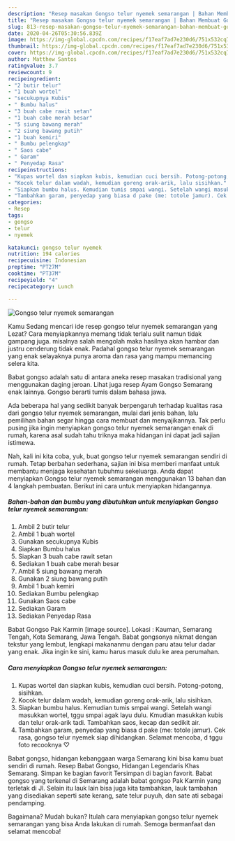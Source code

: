 ```yaml
---
description: "Resep masakan Gongso telur nyemek semarangan | Bahan Membuat Gongso telur nyemek semarangan Yang Menggugah Selera"
title: "Resep masakan Gongso telur nyemek semarangan | Bahan Membuat Gongso telur nyemek semarangan Yang Menggugah Selera"
slug: 813-resep-masakan-gongso-telur-nyemek-semarangan-bahan-membuat-gongso-telur-nyemek-semarangan-yang-menggugah-selera
date: 2020-04-26T05:30:56.839Z
image: https://img-global.cpcdn.com/recipes/f17eaf7ad7e230d6/751x532cq70/gongso-telur-nyemek-semarangan-foto-resep-utama.jpg
thumbnail: https://img-global.cpcdn.com/recipes/f17eaf7ad7e230d6/751x532cq70/gongso-telur-nyemek-semarangan-foto-resep-utama.jpg
cover: https://img-global.cpcdn.com/recipes/f17eaf7ad7e230d6/751x532cq70/gongso-telur-nyemek-semarangan-foto-resep-utama.jpg
author: Matthew Santos
ratingvalue: 3.7
reviewcount: 9
recipeingredient:
- "2 butir telur"
- "1 buah wortel"
- "secukupnya Kubis"
- " Bumbu halus"
- "3 buah cabe rawit setan"
- "1 buah cabe merah besar"
- "5 siung bawang merah"
- "2 siung bawang putih"
- "1 buah kemiri"
- " Bumbu pelengkap"
- " Saos cabe"
- " Garam"
- " Penyedap Rasa"
recipeinstructions:
- "Kupas wortel dan siapkan kubis, kemudian cuci bersih. Potong-potong, sisihkan."
- "Kocok telur dalam wadah, kemudian goreng orak-arik, lalu sisihkan."
- "Siapkan bumbu halus. Kemudian tumis smpai wangi. Setelah wangi masukkan wortel, tggu smpai agak layu dulu. Kmudian masukkan kubis dan telur orak-arik tadi. Tambahkan saos, kecap dan sedikit air."
- "Tambahkan garam, penyedap yang biasa d pake (me: totole jamur). Cek rasa, gongso telur nyemek siap dihidangkan. Selamat mencoba, d tggu foto recooknya ♡"
categories:
- Resep
tags:
- gongso
- telur
- nyemek

katakunci: gongso telur nyemek 
nutrition: 194 calories
recipecuisine: Indonesian
preptime: "PT27M"
cooktime: "PT37M"
recipeyield: "4"
recipecategory: Lunch

---
```



![Gongso telur nyemek semarangan](https://img-global.cpcdn.com/recipes/f17eaf7ad7e230d6/751x532cq70/gongso-telur-nyemek-semarangan-foto-resep-utama.jpg)

Kamu Sedang mencari ide resep gongso telur nyemek semarangan yang Lezat? Cara menyiapkannya memang tidak terlalu sulit namun tidak gampang juga. misalnya salah mengolah maka hasilnya akan hambar dan justru cenderung tidak enak. Padahal gongso telur nyemek semarangan yang enak selayaknya punya aroma dan rasa yang mampu memancing selera kita.

Babat gongso adalah satu di antara aneka resep masakan tradisional yang menggunakan daging jeroan. Lihat juga resep Ayam Gongso Semarang enak lainnya. Gongso berarti tumis dalam bahasa jawa.

Ada beberapa hal yang sedikit banyak berpengaruh terhadap kualitas rasa dari gongso telur nyemek semarangan, mulai dari jenis bahan, lalu pemilihan bahan segar hingga cara membuat dan menyajikannya. Tak perlu pusing jika ingin menyiapkan gongso telur nyemek semarangan enak di rumah, karena asal sudah tahu triknya maka hidangan ini dapat jadi sajian istimewa.


Nah, kali ini kita coba, yuk, buat gongso telur nyemek semarangan sendiri di rumah. Tetap berbahan sederhana, sajian ini bisa memberi manfaat untuk membantu menjaga kesehatan tubuhmu sekeluarga. Anda dapat menyiapkan Gongso telur nyemek semarangan menggunakan 13 bahan dan 4 langkah pembuatan. Berikut ini cara untuk menyiapkan hidangannya.

<!--inarticleads1-->

##### Bahan-bahan dan bumbu yang dibutuhkan untuk menyiapkan Gongso telur nyemek semarangan:

1. Ambil 2 butir telur
1. Ambil 1 buah wortel
1. Gunakan secukupnya Kubis
1. Siapkan  Bumbu halus
1. Siapkan 3 buah cabe rawit setan
1. Sediakan 1 buah cabe merah besar
1. Ambil 5 siung bawang merah
1. Gunakan 2 siung bawang putih
1. Ambil 1 buah kemiri
1. Sediakan  Bumbu pelengkap
1. Gunakan  Saos cabe
1. Sediakan  Garam
1. Sediakan  Penyedap Rasa


Babat Gongso Pak Karmin [image source]. Lokasi : Kauman, Semarang Tengah, Kota Semarang, Jawa Tengah. Babat gongsonya nikmat dengan tekstur yang lembut, lengkapi makananmu dengan paru atau telur dadar yang enak. Jika ingin ke sini, kamu harus masuk dulu ke area perumahan. 

<!--inarticleads2-->

##### Cara menyiapkan Gongso telur nyemek semarangan:

1. Kupas wortel dan siapkan kubis, kemudian cuci bersih. Potong-potong, sisihkan.
1. Kocok telur dalam wadah, kemudian goreng orak-arik, lalu sisihkan.
1. Siapkan bumbu halus. Kemudian tumis smpai wangi. Setelah wangi masukkan wortel, tggu smpai agak layu dulu. Kmudian masukkan kubis dan telur orak-arik tadi. Tambahkan saos, kecap dan sedikit air.
1. Tambahkan garam, penyedap yang biasa d pake (me: totole jamur). Cek rasa, gongso telur nyemek siap dihidangkan. Selamat mencoba, d tggu foto recooknya ♡


Babat gongso, hidangan kebanggaan warga Semarang kini bisa kamu buat sendiri di rumah. Resep Babat Gongso, Hidangan Legendaris Khas Semarang. Simpan ke bagian favorit Tersimpan di bagian favorit. Babat gongso yang terkenal di Semarang adalah babat gongso Pak Karmin yang terletak di Jl. Selain itu lauk lain bisa juga kita tambahkan, lauk tambahan yang disediakan seperti sate kerang, sate telur puyuh, dan sate ati sebagai pendamping. 

Bagaimana? Mudah bukan? Itulah cara menyiapkan gongso telur nyemek semarangan yang bisa Anda lakukan di rumah. Semoga bermanfaat dan selamat mencoba!
